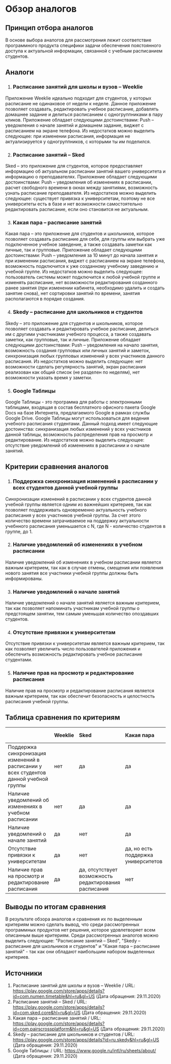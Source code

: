 # Обзор аналогов

## Принцип отбора аналогов
В основе выбора аналогов для рассмотрения лежит соответствие программного продукта специфики задачи обеспечения поястоянного доступа к актуальной информации, связанной с учебным расписанием студентов.

## Аналоги

1. ### Расписание занятий для школы и вузов – Weeklie
Приложение Weeklie идеально подходит для студентов, у которых расписание не одинаковое от недели к неделе. Данное приложение позволяет создавать, редактировать учебное расписание, добавлять домашнее задание и делиться расписанием с одногруппниками в пару кликов. Приложение обладает следующими достоинствами: Push – уведомления о начале занятий и домашнем задание, виджет с расписанием на экране телефона. Из недостатков можно выделить следующее: при изменении расписания, информация не актуализируется у одногруппников, с которыми ты им поделился.

2. ### Расписание занятий – Sked
Sked – это приложение для студентов, которое предоставляет информацию об актуальном расписании занятий вашего университета и информацию о преподавателях. Приложение обладает следующими достоинствами: Push – уведомления об изменениях в расписании, расчет свободного времени в окнах между занятиями, возможность узнать расписание преподавателя. Из недостатков можно выделить следующее: существует привязка к университетам, поэтому не все университеты есть в базе и нет возможности самостоятельно редактировать расписание, если оно становится не актуальным.

3. ### Какая пара – расписание занятий
Какая пара – это приложение для студентов и школьников, которое позволяет создавать расписание для себя, для группы или выбрать уже подключенное учебное заведение, а также создавать заметки как личные, так и групповые. Приложение обладает следующими достоинствами: Push – уведомления за 10 минут до начала занятия и при изменении расписания, виджет с расписанием на экране телефона, возможность подключится к уже созданному учебному заведению и учебной группе. Из недостатков можно выделить следующее: пользователь системы может подключится к любой учебной группе и изменять расписание, нет возможности редактирования созданного ранее занятия (при изменении кабинета, необходимо удалить и создать занятие снова), нет сортировки занятий по времени, занятия располагаются в порядке создания.

4. ### Skedy – расписание для школьников и студентов
Skedy – это приложение для студентов и школьников, которое позволяет создавать и редактировать учебное расписание, делиться им с другими участниками учебного процесса, а также создавать заметки, как групповые, так и личные. Приложение обладает следующими достоинствами: Push – уведомления на начало занятия, возможность создания групповых или личных занятий и заметок, синхронизация любых групповых изменений у всех участников данного расписания. Из недостатков можно выделить следующее: нет возможности сделать регулярность занятий, экран расписания реализован как общий список (не разделен по неделям), нет возможности указать время у заметки.

5. ### Google Taблицы
Google Таблицы - это программа для работы с электронными таблицами, входящая в состав бесплатного офисного пакета Google Docs на базе Интернета, предлагаемого Google в рамках службы Google Drive. Google Таблицы могут использоваться для ведения учебного расписания студентами. Данный подход имеет следующие достоинства: синхранизация любых изменений у всех участников данной таблицы, возможность распределения прав на просмотр и редактирование. Из недостатков можно выделить следующее: отсутствие уведомлений об изменениях в расписании и о начале занятий.

## Критерии сравнения аналогов

1. ### Поддержка синхронизация изменений в расписании у всех студентов данной учебной группы
Синхронизации изменений в расписании у всех студентов данной учебной группы является одним из важнейших критериев, так как позволяет поддерживать одновременно актуальность учебного расписания у всех участников учебной группы. За счет этого количество времени затрачиваемое на поддержку актуальности учебнного расписания уменьшается с N, где N - количество студентов в группе, до 1. 

2. ### Наличие уведомлений об изменениях в учебном расписании
Наличие уведомлений об изменениях в учебном расписании является важным критерием, так как в случае отмены, смещения или появления нового занятия все участники учебной группы должны быть информированы.

3. ### Наличие уведомлений о начале занятий
Наличие уведомлений о начале занятий является важным критерием, так как позволяет напоминать участникам учебной группы о предстоящем занятии, тем самым уменьшая количество опоздавших студентов. 

4. ### Отсутствие привязки к университетам
Отсутствие привязки к университетам является важным критерием, так как позволяет увеличить число пользователей приложения и обеспечить возможность редактировать учебное расписание студентами.

5. ### Наличие прав на просмотр и редактирование расписания
Наличие прав на просмотр и редактирование расписания является важным критерием, так как обеспечит безопасность и целостность расписания учебной группы.

## Таблица сравнения по критериям

|   | Weeklie | Sked | Какая пара | Skedy | Google Taблицы |
|---|:-----------------|:-------------|:---------------|:-----------|:------|
|Поддержка синхронизация изменений в расписании у всех студентов данной учебной группы | нет | да | да | да | да |
|Наличие уведомлений об изменениях в учебном расписании | нет | да | да | нет | нет |
|Наличие уведомлений о начале занятий | да | нет | да | да | нет |
|Отсутствие привязки к университетам | да | нет | да, но есть поддержка университетов | да | да |
|Наличие прав на просмотр и редактирование расписания | да | да, отсутствует возможность редактирования расписания | нет | да | да | 

## Выводы по итогам сравнения
В результате обзора аналогов и сравнения их по выделенным критериям можно сделать вывод, что среди рассмотренных программных продуктов нет решения, которое удовлетворяет всем описанным выше критериям. Среди рассмотренных аналогов можно выделить следующие: "Расписание занятий – Sked", "Skedy – расписание для школьников и студентов" и "Какая пара – расписание занятий" - так как они обладают наибольшим набором выделенных критериев.

## Источники

1. Расписание занятий для школы и вузов – Weeklie / URL: https://play.google.com/store/apps/details?id=com.numen.timetable&hl=ru&gl=US (Дата обращения: 29.11.2020)
2. Расписание занятий – Sked / URL: https://play.google.com/store/apps/details?id=com.sked.core&hl=ru&gl=US (Дата обращения: 29.11.2020)
3. Какая пара – расписание занятий / URL: https://play.google.com/store/apps/details?id=com.pairscrossplatform&hl=ru&gl=US (Дата обращения: 29.11.2020)
4. Skedy – расписание для школьников и студентов / URL: https://play.google.com/store/apps/details?id=ru.skedy&hl=ru&gl=US (Дата обращения: 29.11.2020)
5. Google Taблицы: / URL: https://www.google.ru/intl/ru/sheets/about/ (Дата обращения: 29.11.2020)
